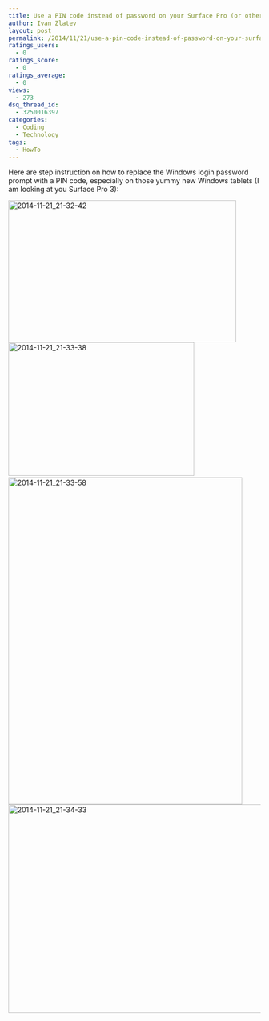 ```yaml
---
title: Use a PIN code instead of password on your Surface Pro (or other Windows touch device)
author: Ivan Zlatev
layout: post
permalink: /2014/11/21/use-a-pin-code-instead-of-password-on-your-surface-pro-or-other-windows-touch-device/
ratings_users:
  - 0
ratings_score:
  - 0
ratings_average:
  - 0
views:
  - 273
dsq_thread_id:
  - 3250016397
categories:
  - Coding
  - Technology
tags:
  - HowTo
---
```

Here are step instruction on how to replace the Windows login password prompt with a PIN code, especially on those yummy new Windows tablets (I am looking at you Surface Pro 3):

[<img class="aligncenter wp-image-1039 " src="http://ivanz.com/wp-content/uploads/2014/11/2014-11-21_21-32-42.png" alt="2014-11-21_21-32-42" width="455" height="284" />][1][<img class="aligncenter  wp-image-1042" src="http://ivanz.com/wp-content/uploads/2014/11/2014-11-21_21-33-38.png" alt="2014-11-21_21-33-38" width="371" height="267" />][2]  [<img class="aligncenter wp-image-1040 " src="http://ivanz.com/wp-content/uploads/2014/11/2014-11-21_21-33-58.png" alt="2014-11-21_21-33-58" width="467" height="654" />][3][<img class="aligncenter wp-image-1041 size-full" src="http://ivanz.com/wp-content/uploads/2014/11/2014-11-21_21-34-33.png" alt="2014-11-21_21-34-33" width="1064" height="417" />][4]

&nbsp;

&nbsp;

 [1]: http://ivanz.com/wp-content/uploads/2014/11/2014-11-21_21-32-42.png
 [2]: http://ivanz.com/wp-content/uploads/2014/11/2014-11-21_21-33-38.png
 [3]: http://ivanz.com/wp-content/uploads/2014/11/2014-11-21_21-33-58.png
 [4]: http://ivanz.com/wp-content/uploads/2014/11/2014-11-21_21-34-33.png